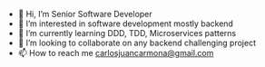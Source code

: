 - 👋 Hi, I’m Senior Software Developer
- 👀 I’m interested in software development mostly backend
- 🌱 I’m currently learning DDD, TDD, Microservices patterns
- 💞️ I’m looking to collaborate on any backend challenging project
- 📫 How to reach me carlosjuancarmona@gmail.com


